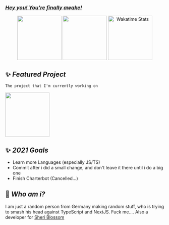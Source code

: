 ### [***Hey you! You're finally awake!***](https://youtu.be/_WZCvQ5J3pk)

<p align=center>
  <img height="140px" src="https://github-readme-stats.vercel.app/api?username=FiireWiinter&show_icons=true&theme=radical&hide_title=true&count_private=true" />
  <img height="140px" src="https://github-readme-stats.vercel.app/api/top-langs/?username=FiireWiinter&layout=compact&theme=radical" />
  <img width="140px" src="https://github-readme-stats.vercel.app/api/wakatime?username=FiireWiinter&layout=compact&theme=radical" alt="Wakatime Stats" />
</p>

## :sparkles: ***Featured Project***
`The project that I'm currently working on`

<a href="https://github.com/FiireWiinter/Invite-Management" float="left">
  <img src="https://github-readme-stats.vercel.app/api/pin/?username=FiireWiinter&repo=Invite-Management&theme=radical" height="140" />
</a>

## :sparkles: ***2021 Goals***
- Learn more Languages (especially JS/TS)
- Commit after i did a small change, and don't leave it there until i do a big one
- Finish Charterbot (Cancelled...)

## :feet: ***Who am i?***
I am just a random person from Germany making random stuff, who is trying to smash his head against TypeScript and NextJS. Fuck me.... Also a developer for [Sheri Blossom](https://www.sheri.bot)

